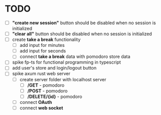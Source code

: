 # TODO

- [ ] **"create new session"** button should be disabled when no session is initialized
- [ ] **"clear all"** button should be disabled when no session is initialized
- [ ] create **take a break** functionality
  - [ ] add input for minutes
  - [ ] add input for seconds
  - [ ] connect **take a break** data with pomodoro store data
- [ ] spike fp-ts for functional programming in typescript
- [ ] add user's store and login/logout button
- [ ] spike axum rust web server
  - [ ] create server folder with localhost server 
    - [ ] **/GET** - pomodoro
    - [ ] **/POST** - pomodoro
    - [ ] **/DELETE/{id}** - pomodoro
  - [ ] connect **OAuth**
  - [ ] connect **web socket** 